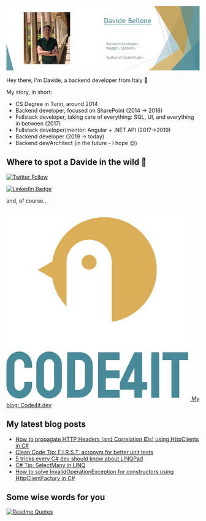 ![Profile banner](./DavideBellone.png)

Hey there, I'm Davide, a backend developer from Italy 🤏 

My story, in short:

* CS Degree in Turin, around 2014
* Backend developer, focused on SharePoint (2014 -> 2016)
* Fullstack developer, taking care of everything: SQL, UI, and everything in between (2017)
* Fullstack developer/mentor: Angular + .NET API (2017->2019)
* Backend developer (2019 -> today)
* Backend dev/Architect (in the future - I hope 😉)

## Where to spot a Davide in the wild 🦏

[![Twitter Follow](https://img.shields.io/twitter/follow/BelloneDavide?label=Let%27s%20get%20in%20touch%20on%20Twitter&style=social)](https://twitter.com/BelloneDavide)

[![LinkedIn Badge](https://img.shields.io/badge/LinkedIn-Profile-informational?style=social&logo=linkedin)](https://www.linkedin.com/in/bellonedavide/)

and, of course...

[![Personal blog](./logo_small.png) My blog: Code4it.dev](https://www.code4it.dev/)


## My latest blog posts

<!-- BLOG-POST-LIST:START -->
- [How to propagate HTTP Headers &lpar;and  Correlation IDs&rpar; using HttpClients in C#](https://www.code4it.dev/blog/propagate-httpheader-and-correlation-id)
- [Clean Code Tip: F.I.R.S.T. acronym for better unit tests](https://www.code4it.dev/cleancodetips/f-i-r-s-t-unit-tests)
- [5 tricks every C# dev should know about LINQPad](https://www.code4it.dev/blog/5-linqpad-tricks)
- [C# Tip: SelectMany in LINQ](https://www.code4it.dev/csharptips/linq-selectmany)
- [How to solve InvalidOperationException for constructors using HttpClientFactory in C#](https://www.code4it.dev/blog/solve-constructor-exception-with-httpclientfactory)
<!-- BLOG-POST-LIST:END -->



## Some wise words for you

[![Readme Quotes](https://quotes-github-readme.vercel.app/api?type=horizontal&theme=light)](https://github.com/piyushsuthar/github-readme-quotes)
